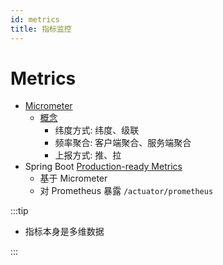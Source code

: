 ```yaml
---
id: metrics
title: 指标监控
---
```


# Metrics

- [Micrometer](https://micrometer.io/)
  - [概念](https://micrometer.io/docs/concepts)
    - 纬度方式: 纬度、级联
    - 频率聚合: 客户端聚合、服务端聚合
    - 上报方式: 推、拉
- Spring Boot [Production-ready Metrics](https://docs.spring.io/spring-boot/docs/current/reference/html/production-ready-metrics.html)
  - 基于 Micrometer
  - 对 Prometheus 暴露 `/actuator/prometheus`

:::tip

- 指标本身是多维数据

:::
